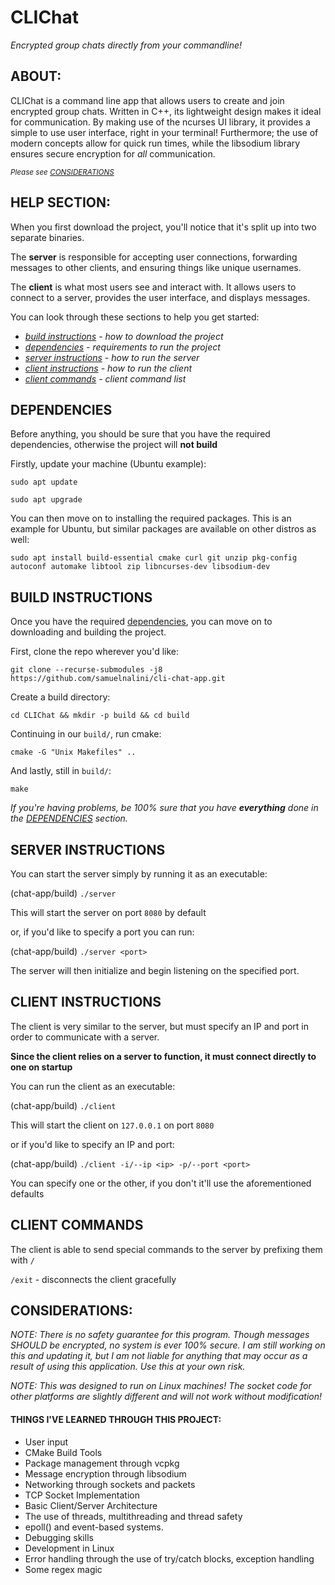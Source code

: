# CLIChat
*Encrypted group chats directly from your commandline!*

## ABOUT:

CLIChat is a command line app that allows users to create and join encrypted group chats. Written in C++, its lightweight design makes it ideal for communication. By making use of the ncurses UI library, it provides a simple to use user interface, right in your terminal! Furthermore; the use of modern concepts allow for quick run times, while the libsodium library ensures secure encryption for *all* communication.

<sub>*Please see [CONSIDERATIONS](#considerations)*</sub>

## HELP SECTION:

When you first download the project, you'll notice that it's split up into two separate binaries.

The **server** is responsible for accepting user connections, forwarding messages to other clients, and ensuring things like unique usernames.

The **client** is what most users see and interact with. It allows users to connect to a server, provides the user interface, and displays messages.

You can look through these sections to help you get started:

- *[build instructions](#build-instructions) - how to download the project*
- *[dependencies](#dependencies) - requirements to run the project*
- *[server instructions](#server-instructions) - how to run the server*
- *[client instructions](#client-instructions) - how to run the client*
- *[client commands](#client-commands) - client command list*

## DEPENDENCIES

Before anything, you should be sure that you have the required dependencies, otherwise the project will **not build**

Firstly, update your machine (Ubuntu example):

```
sudo apt update
```

```
sudo apt upgrade
```

You can then move on to installing the required packages. This is an example for Ubuntu, but similar packages are available on other distros as well:

```
sudo apt install build-essential cmake curl git unzip pkg-config autoconf automake libtool zip libncurses-dev libsodium-dev
```

## BUILD INSTRUCTIONS

Once you have the required [dependencies](#dependencies), you can move on to downloading and building the project.

First, clone the repo wherever you'd like:

```
git clone --recurse-submodules -j8 https://github.com/samuelnalini/cli-chat-app.git
```

Create a build directory:

```
cd CLIChat && mkdir -p build && cd build
```

Continuing in our `build/`, run cmake:

```
cmake -G "Unix Makefiles" ..
```

And lastly, still in `build/`:

```
make
```

*If you're having problems, be 100% sure that you have **everything** done in the [DEPENDENCIES](#dependencies) section.*

## SERVER INSTRUCTIONS

You can start the server simply by running it as an executable:

(chat-app/build) `./server`

This will start the server on port `8080` by default

or, if you'd like to specify a port you can run:

(chat-app/build) `./server <port>`

The server will then initialize and begin listening on the specified port.

## CLIENT INSTRUCTIONS

The client is very similar to the server, but must specify an IP and port in order to communicate with a server.

**Since the client relies on a server to function, it must connect directly to one on startup**

You can run the client as an executable:

(chat-app/build) `./client`

This will start the client on `127.0.0.1` on port `8080`

or if you'd like to specify an IP and port:

(chat-app/build) `./client -i/--ip <ip> -p/--port <port>`

You can specify one or the other, if you don't it'll use the aforementioned defaults

## CLIENT COMMANDS

The client is able to send special commands to the server by prefixing them with `/`

`/exit` - disconnects the client gracefully

## CONSIDERATIONS:

*NOTE: There is no safety guarantee for this program. Though messages SHOULD be encrypted, no system is ever 100% secure. I am still working on this and updating it, but I am not liable for anything that may occur as a result of using this application. Use this at your own risk.*

*NOTE: This was designed to run on Linux machines! The socket code for other platforms are slightly different and will not work without modification!*

#### THINGS I'VE LEARNED THROUGH THIS PROJECT:
  - User input
  - CMake Build Tools
  - Package management through vcpkg
  - Message encryption through libsodium
  - Networking through sockets and packets
  - TCP Socket Implementation
  - Basic Client/Server Architecture
  - The use of threads, multithreading and thread safety
  - epoll() and event-based systems.
  - Debugging skills
  - Development in Linux
  - Error handling through the use of try/catch blocks, exception handling
  - Some regex magic
